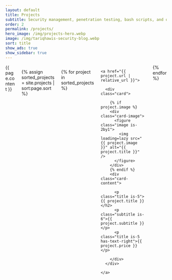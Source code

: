```yaml
---
layout: default
title: Projects
subtitle: Security management, penetration testing, bash scripts, and other automation tools
order: 2
permalink: /projects/
hero_image: /img/projects-hero.webp
image: /img/tariqhawis-security-blog.webp
sort: title
show_ads: true
show_sidebar: true
---
```



<div class="columns is-multiline">

  <div class="column is-12">
    {{ page.content }}
  </div>

  {% assign sorted_projects = site.projects | sort:page.sort %}

  {% for project in sorted_projects %}
  <div class="column is-6-desktop is-6-tablet is-8-mobile">

    <a href="{{ project.url | relative_url }}">

      <div class="card">

        {% if project.image %}
        <div class="card-image">
          <figure class="image is-2by1">
            <img loading=lazy src="{{ project.image }}" alt="{{ project.title }}" />
          </figure>
        </div>
        {% endif %}
        <div class="card-content">

          <p class="title is-5">{{ project.title }}</h2>
          <p class="subtitle is-6">{{ project.subtitle }}</p>  
          <p class="title is-5 has-text-right">{{ project.price }}</p>

        </div>
      </div>

    </a>

  </div>
{% endfor %}
</div>


